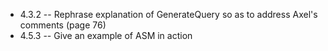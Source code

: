 * 4.3.2 -- Rephrase explanation of GenerateQuery so as to address Axel's comments (page 76)
* 4.5.3 -- Give an example of ASM in action

